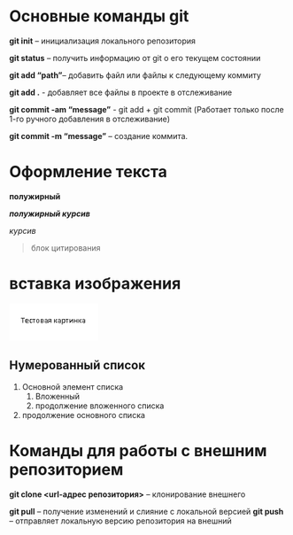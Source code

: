 # Основные команды git

**git init** – инициализация локального репозитория

**git status** – получить информацию от git о его текущем состоянии

**git add “path”**– добавить файл или файлы к следующему коммиту

**git add .** - добавляет все файлы в проекте в отслеживание

**git commit -am “message”** - git add + git commit (Работает только после 1-го ручного добавления в отслеживание)

**git commit -m “message”** – создание коммита.


# Оформление текста
**полужирный**

***полужирный курсив***

*курсив*

> блок цитирования

# вставка изображения

![картинка](test_image.png)

## Нумерованный список

1. Основной элемент списка
   1. Вложенный
   1. продолжение вложенного списка
1. продолжение основного списка
  
# Команды для работы с внешним репозиторием

**git clone <url-адрес репозитория>** – клонирование внешнего

**git pull** – получение изменений и слияние с локальной версией
**git push** – отправляет локальную версию репозитория на внешний
